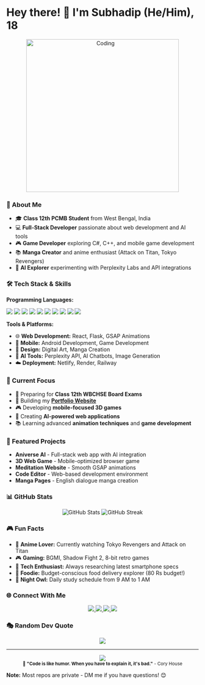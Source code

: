 # Hey there! 👋 I'm Subhadip (He/Him), 18

<div align="center">
    <img src="https://media.giphy.com/media/qgQUggAC3Pfv687qPC/giphy.gif" alt="Coding" width="400"/>
</div>

### 🚀 About Me
- 🎓 **Class 12th PCMB Student** from West Bengal, India
- 💻 **Full-Stack Developer** passionate about web development and AI tools  
- 🎮 **Game Developer** exploring C#, C++, and mobile game development
- 📚 **Manga Creator** and anime enthusiast (Attack on Titan, Tokyo Revengers)
- 🤖 **AI Explorer** experimenting with Perplexity Labs and API integrations

### 🛠️ Tech Stack & Skills

**Programming Languages:**
<div align="left">
    <img src="https://img.shields.io/badge/HTML5-E34F26?style=for-the-badge&logo=html5&logoColor=white" />
    <img src="https://img.shields.io/badge/CSS3-1572B6?style=for-the-badge&logo=css3&logoColor=white" />
    <img src="https://img.shields.io/badge/JavaScript-F7DF1E?style=for-the-badge&logo=javascript&logoColor=black" />
    <img src="https://img.shields.io/badge/Python-3776AB?style=for-the-badge&logo=python&logoColor=white" />
    <img src="https://img.shields.io/badge/C%23-239120?style=for-the-badge&logo=csharp&logoColor=white" />
    <img src="https://img.shields.io/badge/C++-00599C?style=for-the-badge&logo=cplusplus&logoColor=white" />
    <img src="https://img.shields.io/badge/Java-ED8B00?style=for-the-badge&logo=openjdk&logoColor=white" />
    <img src="https://img.shields.io/badge/React-20232A?style=for-the-badge&logo=react&logoColor=61DAFB" />
    <img src="https://img.shields.io/badge/TypeScript-007ACC?style=for-the-badge&logo=typescript&logoColor=white" />
    <img src="https://img.shields.io/badge/Dart-0175C2?style=for-the-badge&logo=dart&logoColor=white" />
</div>

**Tools & Platforms:**
- 🌐 **Web Development:** React, Flask, GSAP Animations
- 📱 **Mobile:** Android Development, Game Development
- 🎨 **Design:** Digital Art, Manga Creation
- 🤖 **AI Tools:** Perplexity API, AI Chatbots, Image Generation
- ☁️ **Deployment:** Netlify, Render, Railway

### 🎯 Current Focus
- 📖 Preparing for **Class 12th WBCHSE Board Exams**
- 🌟 Building my **[Portfolio Website](https://subhadip-portofolio.netlify.app/)**
- 🎮 Developing **mobile-focused 3D games**
- 🤖 Creating **AI-powered web applications**
- 📚 Learning advanced **animation techniques** and **game development**

### 🌟 Featured Projects
- **Aniverse AI** - Full-stack web app with AI integration
- **3D Web Game** - Mobile-optimized browser game
- **Meditation Website** - Smooth GSAP animations
- **Code Editor** - Web-based development environment
- **Manga Pages** - English dialogue manga creation

### 📊 GitHub Stats
<div align="center">
    <img src="https://github-readme-stats.vercel.app/api?username=YOUR_USERNAME&theme=tokyonight&hide_border=false&include_all_commits=true&count_private=true" alt="GitHub Stats" />
    <img src="https://github-readme-streak-stats.herokuapp.com/?user=YOUR_USERNAME&theme=tokyonight&hide_border=false" alt="GitHub Streak" />
</div>

### 🎮 Fun Facts
- 🎌 **Anime Lover:** Currently watching Tokyo Revengers and Attack on Titan
- 🎮 **Gaming:** BGMI, Shadow Fight 2, 8-bit retro games
- 📱 **Tech Enthusiast:** Always researching latest smartphone specs
- 🍕 **Foodie:** Budget-conscious food delivery explorer (80 Rs budget!)
- 🌙 **Night Owl:** Daily study schedule from 9 AM to 1 AM

### 🌐 Connect With Me
<div align="center">
    <a href="https://subhadip-portofolio.netlify.app/" target="_blank">
        <img src="https://img.shields.io/badge/Portfolio-FF5722?style=for-the-badge&logo=google-chrome&logoColor=white" />
    </a>
    <a href="mailto:sarkarsubhadip604@gmail.com" target="_blank">
        <img src="https://img.shields.io/badge/Email-D14836?style=for-the-badge&logo=gmail&logoColor=white" />
    </a>
    <a href="https://youtube.com/@chillsenpai007?si=pKl-cUqdPrVoLuoT" target="_blank">
        <img src="https://img.shields.io/badge/YouTube-FF0000?style=for-the-badge&logo=youtube&logoColor=white" />
    </a>
    <a href="https://www.instagram.com/ofc_subhadip?igsh=OGp2Nmlrb29iNm8z" target="_blank">
        <img src="https://img.shields.io/badge/Instagram-E4405F?style=for-the-badge&logo=instagram&logoColor=white" />
    </a>
</div>

### 🎭 Random Dev Quote
<div align="center">
    <img src="https://quotes-github-readme.vercel.app/api?type=horizontal&theme=tokyonight" />
</div>

---
<div align="center">
    <img src="https://komarev.com/ghpvc/?username=YOUR_USERNAME&color=blueviolet&style=flat-square&label=Profile+Views" />
    <br/>
    <sub>🚀 <strong>"Code is like humor. When you have to explain it, it's bad."</strong> - Cory House</sub>
</div>

**Note:** Most repos are private - DM me if you have questions! 😊
